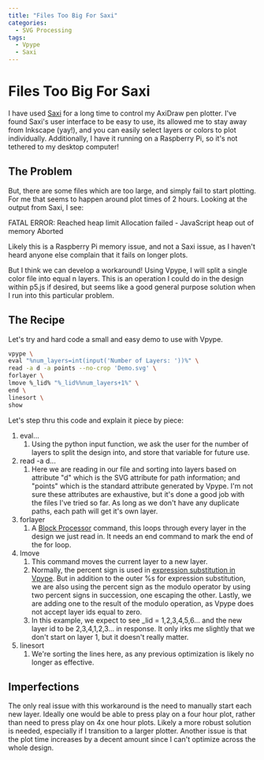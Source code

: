 ```yaml
---
title: "Files Too Big For Saxi"
categories:
  - SVG Processing
tags:
  - Vpype
  - Saxi
---
```



# Files Too Big For Saxi
I have used [Saxi](https://github.com/nornagon/saxi) for a long time to control my AxiDraw pen plotter. I've found Saxi's user interface to be easy to use, its allowed me to stay away from Inkscape (yay!), and you can easily select layers or colors to plot individually. Additionally, I have it running on a Raspberry Pi, so it's not tethered to my desktop computer!
## The Problem
But, there are some files which are too large, and simply fail to start plotting. For me that seems to happen around plot times of 2 hours. Looking at the output from Saxi, I see:

FATAL ERROR: Reached heap limit Allocation failed - JavaScript heap out of memory
Aborted

Likely this is a Raspberry Pi memory issue, and not a Saxi issue, as I haven't heard anyone else complain that it fails on longer plots.

But I think we can develop a workaround! Using Vpype, I will split a single color file into equal n layers. This is an operation I could do in the design within p5.js if desired, but seems like a good general purpose solution when I run into this particular problem. 
## The Recipe
Let's try and hard code a small and easy demo to use with Vpype.
```bash
vpype \
eval "%num_layers=int(input('Number of Layers: '))%" \
read -a d -a points --no-crop 'Demo.svg' \
forlayer \
lmove %_lid% "%_lid%%num_layers+1%" \
end \
linesort \
show
```
Let's step thru this code and explain it piece by piece:
1. eval...
	1. Using the python input function, we ask the user for the number of layers to split the design into, and store that variable for future use.
2. read -a d...
	1. Here we are reading in our file and sorting into layers based on attribute "d" which is the SVG attribute for path information; and "points" which is the standard attribute generated by Vpype. I'm not sure these attributes are exhaustive, but it's done a good job with the files I've tried so far. As long as we don't have any duplicate paths, each path will get it's own layer.
3. forlayer
	1. A [Block Processor](https://vpype.readthedocs.io/en/latest/fundamentals.html#block-processor-commands) command, this loops through every layer in the design we just read in. It needs an end command to mark the end of the for loop.
4. lmove
	1. This command moves the current layer to a new layer.
	2. Normally, the percent sign is used in [expression substitution in Vpype](https://vpype.readthedocs.io/en/latest/fundamentals.html#expression-substitution). But in addition to the outer %s for expression substitution, we are also using the percent sign as the modulo operator by using two percent signs in succession, one escaping the other.  Lastly, we are adding one to the result of the modulo operation, as Vpype does not accept layer ids equal to zero.
	3. In this example, we expect to see \_lid = 1,2,3,4,5,6... and the new layer id to be 2,3,4,1,2,3... in response. It only irks me slightly that we don't start on layer 1, but it doesn't really matter.
5. linesort
	1. We're sorting the lines here, as any previous optimization is likely no longer as effective.
## Imperfections
The only real issue with this workaround is the need to manually start each new layer. Ideally one would be able to press play on a four hour plot, rather than need to press play on 4x one hour plots. Likely a more robust solution is needed, especially if I transition to a larger plotter. Another issue is that the plot time increases by a decent amount since I can't optimize across the whole design.